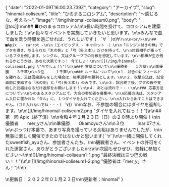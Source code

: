 {
  "date": "2022-01-09T16:00:23.739Z",
  "category": "アーカイブ",
  "slug": "hinomal-coliseum",
  "title": "ひのまるコロシアム",
  "description": "～感じるな、考えろ～",
  "image": "/img/hinomal-coliseum0.png",
  "body": "[[toc]]!\n\n## ■ひのまるコロシアム\n\n長い時間を掛けて、コロシアムを建築しました！\n\n色々なイベントを実施していきたいと思います。\n\nみんなで血で血を洗う時間を過ごせれば、うれしいです (　´∀｀)σ)∀`)\n\n<br/>\n\n## ■Apix  - carrot -\n\n（エイピッグス - キャロット -）\n\n「ニンジン付きの棒」でブタを導き、与えられた「木の剣」と「弓（矢３本）」だけを持って、\n\n対戦相手が乗っているブタを倒します。シングル、又はグループでの対戦を想定しています。\n\n相棒が生き残れるかどうかは、あなた次第ですっ！ 今でしょ！\n\n![](/img/hinomal-coliseum1.png \"今でしょ！\")\n\n### 賞草について\n\n優勝者　　１万草\n\n準優勝　　３千草\n\n３位　　　１千草\n\n### ルールについて\n\n１．試合中にフィールドを離れる、又は回線落ちをした場合は、相手選手の勝利とします。\n\n２．攻撃方法は、試合直前に支給する「木の剣」と「弓(矢３本)」のみです。\n\n３．試合終了後、ブタの鞍や支給した武器はなるだけ返却をお願いします！\n\n４．あとは流れで・・・\n\n### 応募方法について\n\nひのまるスタジアムにて、大会の参加者を募集中。\n\n応募方法は、スタジアム入口に置かれた「タル」に、１つダイヤを入れてください。\n\n入れたら出すことはできません。（ゴミ入れないでね・・・( ´∀`)）\n\nなお、不参加の場合にはダイヤを返却します。\n\n![](/img/hinomal-coliseum2.png \"ダイヤを入れてねっ！！\")\n\n## 第一回 Apix（終了済）\n\n令和４年１月２３日（日）の２０時より開催！\n\n優勝者　　mer_yさん\n\n準優勝　　Okamoyuさん\n\n３位　　　Inari07さん\n\nぶっつけ本番で、あまり写真を撮っている余裕はありませんでしたが、\n\n無事に楽しく開催できたのではないかと思います( ´∀`)\n\n一緒に開催してくれたsweetfish_ayuさん、参加者さんたち、\n\n観戦者さん、イベントの許可をくれた運営さん、ありがとうございましたorz\n\n次回もぜひぜひ、気軽に参加ください～\n\n![](/img/hinomal-coliseum1-1.png \"最終決戦は三つ巴の戦い！！\")\n\n![](/img/hinomal-coliseum1-2.png \"優勝者は「mer_y」さん！\")\n\n<br/><br/>\n更新日：２０２２年０１月２３日\n\n更新者：hinomal"
}